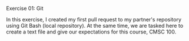 Exercise 01: Git

In this exercise, I created my first pull request to my partner's repository using Git Bash (local repository). At the same time, we are tasked here to create a text file and give our expectations for this course, CMSC 100.

